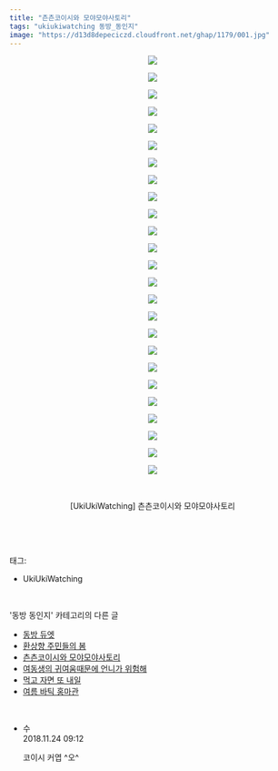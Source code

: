 ```yaml
---
title: "츤츤코이시와 모야모야사토리"
tags: "ukiukiwatching 동방_동인지"
image: "https://d13d8depeciczd.cloudfront.net/ghap/1179/001.jpg"
---
```

<div class="article">
<p style="text-align: center; clear: none; float: none;"><img src="{{ site.imgserver12 }}/ghap/1179/001.jpg"/></p>
<p style="text-align: center; clear: none; float: none;"><img src="{{ site.imgserver12 }}/ghap/1179/002.jpg"/></p>
<p style="text-align: center; clear: none; float: none;"><img src="{{ site.imgserver12 }}/ghap/1179/003.jpg"/></p>
<p style="text-align: center; clear: none; float: none;"><img src="{{ site.imgserver12 }}/ghap/1179/004.jpg"/></p>
<p style="text-align: center; clear: none; float: none;"><img src="{{ site.imgserver12 }}/ghap/1179/005.jpg"/></p>
<p style="text-align: center; clear: none; float: none;"><img src="{{ site.imgserver12 }}/ghap/1179/006.jpg"/></p>
<p style="text-align: center; clear: none; float: none;"><img src="{{ site.imgserver12 }}/ghap/1179/007.jpg"/></p>
<p style="text-align: center; clear: none; float: none;"><img src="{{ site.imgserver12 }}/ghap/1179/008.jpg"/></p>
<p style="text-align: center; clear: none; float: none;"><img src="{{ site.imgserver12 }}/ghap/1179/009.jpg"/></p>
<p style="text-align: center; clear: none; float: none;"><img src="{{ site.imgserver12 }}/ghap/1179/010.jpg"/></p>
<p style="text-align: center; clear: none; float: none;"><img src="{{ site.imgserver12 }}/ghap/1179/011.jpg"/></p>
<p style="text-align: center; clear: none; float: none;"><img src="{{ site.imgserver12 }}/ghap/1179/012.jpg"/></p>
<p style="text-align: center; clear: none; float: none;"><img src="{{ site.imgserver12 }}/ghap/1179/013.jpg"/></p>
<p style="text-align: center; clear: none; float: none;"><img src="{{ site.imgserver12 }}/ghap/1179/014.jpg"/></p>
<p style="text-align: center; clear: none; float: none;"><img src="{{ site.imgserver12 }}/ghap/1179/015.jpg"/></p>
<p style="text-align: center; clear: none; float: none;"><img src="{{ site.imgserver12 }}/ghap/1179/016.jpg"/></p>
<p style="text-align: center; clear: none; float: none;"><img src="{{ site.imgserver12 }}/ghap/1179/017.jpg"/></p>
<p style="text-align: center; clear: none; float: none;"><img src="{{ site.imgserver12 }}/ghap/1179/018.jpg"/></p>
<p style="text-align: center; clear: none; float: none;"><img src="{{ site.imgserver12 }}/ghap/1179/019.jpg"/></p>
<p style="text-align: center; clear: none; float: none;"><img src="{{ site.imgserver12 }}/ghap/1179/020.jpg"/></p>
<p style="text-align: center; clear: none; float: none;"><img src="{{ site.imgserver12 }}/ghap/1179/021.jpg"/></p>
<p style="text-align: center; clear: none; float: none;"><img src="{{ site.imgserver12 }}/ghap/1179/022.jpg"/></p>
<p style="text-align: center; clear: none; float: none;"><img src="{{ site.imgserver12 }}/ghap/1179/023.jpg"/></p>
<p style="text-align: center; clear: none; float: none;"><img src="{{ site.imgserver12 }}/ghap/1179/024.jpg"/></p>
<p style="text-align: center; clear: none; float: none;"><img src="{{ site.imgserver12 }}/ghap/1179/025.jpg"/></p>
<p style="text-align: center; clear: none; float: none;"><br/></p>
<p style="text-align: center; clear: none; float: none;">[UkiUkiWatching] 츤츤코이시와 모야모야사토리</p>
<p><br/></p>
</div><br/>
<div class="tagTrail">
<p>태그: </p>
<ul>
<li>UkiUkiWatching</li>
</ul>
</div><br/>
<div class="another">
<p>'동방 동인지' 카테고리의 다른 글</p>
<ul>
<li><a href="/ghap_1181">동방 듀엣</a></li>
<li><a href="/ghap_1180">환상향 주민들의 봄</a></li>
<li><a href="/ghap_1179">츤츤코이시와 모야모야사토리</a></li>
<li><a href="/ghap_1178">여동생의 귀여움때문에 언니가 위험해</a></li>
<li><a href="/ghap_1176">먹고 자면 또 내일</a></li>
<li><a href="/ghap_1174">여름 바틱 홍마관</a></li>
</ul>
</div><br/>
<div class="cb_module cb_fluid">
<div class="cb_wrt cb_profile">
<div class="comment">
<ul>
<li class="cb_thumb_off" id="comment15377735">
<div class="cb_comment_area">
<div class="cb_info_area">
<div class="cb_section">
<span class="cb_nick_name">수</span>
</div>
<div class="cb_section">
<span class="cb_date">2018.11.24 09:12 </span>
</div>
</div>
<div class="cb_dsc_comment">
<p class="cb_dsc">
											코이시 커엽 ^오^
										</p>
</div>
</div></li>
</ul>
</div>
</div><!-- commentList close -->
</div><br/>
